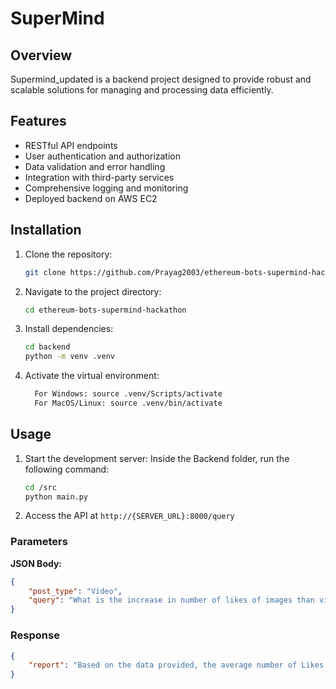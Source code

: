 # SuperMind

## Overview

Supermind_updated is a backend project designed to provide robust and scalable solutions for managing and processing data efficiently.

## Features

- RESTful API endpoints
- User authentication and authorization
- Data validation and error handling
- Integration with third-party services
- Comprehensive logging and monitoring
- Deployed backend on AWS EC2

## Installation

1. Clone the repository:
      ```bash
      git clone https://github.com/Prayag2003/ethereum-bots-supermind-hackathon
      ```
2. Navigate to the project directory:
      ```bash
      cd ethereum-bots-supermind-hackathon
      ```
3. Install dependencies:
      ```bash
      cd backend
      python -m venv .venv
      ```
4. Activate the virtual environment:
      ```bash
        For Windows: source .venv/Scripts/activate
        For MacOS/Linux: source .venv/bin/activate
      ```

## Usage

1. Start the development server:
   Inside the Backend folder, run the following command:
      ```bash
      cd /src
      python main.py
      ```
2. Access the API at `http://{SERVER_URL}:8000/query`

### Parameters

**JSON Body:**

```json
{
	"post_type": "Video",
	"query": "What is the increase in number of likes of images than videos?"
}
```

### Response

```json
{
	"report": "Based on the data provided, the average number of Likes for videos is 524.26, while the average number of Likes for images is 456.85. This results in a percentage difference of 14.76%, indicating that videos receive, on average, 14.76% more Likes compared to images.\n\nInsights:\n- Videos tend to receive a higher average number of Likes compared to images, with a noticeable difference of 14.76%.\n- This suggests that the audience is more engaged with video content, as indicated by the higher average Likes for videos.\n- To enhance engagement further, focusing on video content creation and optimization may be beneficial, given the higher Engagement Rate for videos as well.\n\nOverall, videos appear to be more effective in garnering Likes and engagement compared to images, highlighting the importance of incorporating video content strategies in social media posts."
}
```
